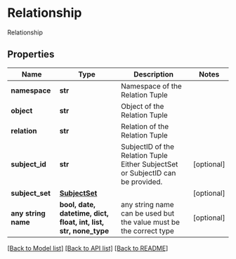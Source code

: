 # Relationship

Relationship

## Properties
Name | Type | Description | Notes
------------ | ------------- | ------------- | -------------
**namespace** | **str** | Namespace of the Relation Tuple | 
**object** | **str** | Object of the Relation Tuple | 
**relation** | **str** | Relation of the Relation Tuple | 
**subject_id** | **str** | SubjectID of the Relation Tuple  Either SubjectSet or SubjectID can be provided. | [optional] 
**subject_set** | [**SubjectSet**](SubjectSet.md) |  | [optional] 
**any string name** | **bool, date, datetime, dict, float, int, list, str, none_type** | any string name can be used but the value must be the correct type | [optional]

[[Back to Model list]](../README.md#documentation-for-models) [[Back to API list]](../README.md#documentation-for-api-endpoints) [[Back to README]](../README.md)


